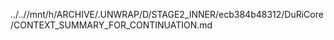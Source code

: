 ../..//mnt/h/ARCHIVE/.UNWRAP/D/STAGE2_INNER/ecb384b48312/DuRiCore/CONTEXT_SUMMARY_FOR_CONTINUATION.md